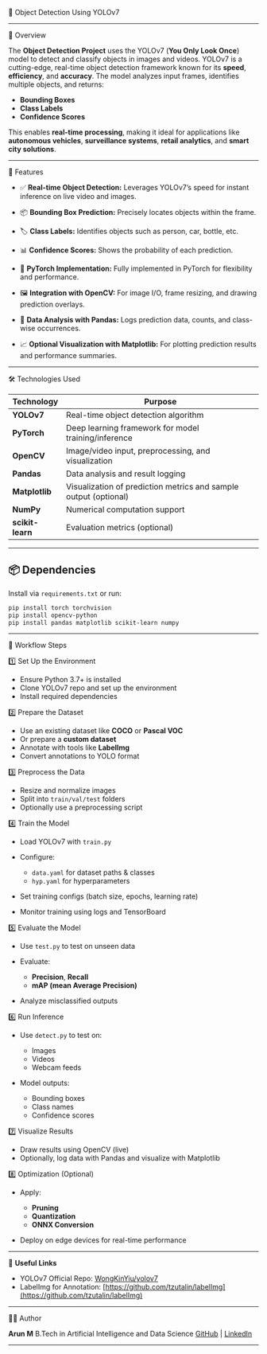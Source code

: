 🎯 Object Detection Using YOLOv7

---
📖 Overview

The **Object Detection Project** uses the YOLOv7 (**You Only Look Once**) model to detect and classify objects in images and videos. YOLOv7 is a cutting-edge, real-time object detection framework known for its **speed**, **efficiency**, and **accuracy**.
The model analyzes input frames, identifies multiple objects, and returns:

* **Bounding Boxes**
* **Class Labels**
* **Confidence Scores**

This enables **real-time processing**, making it ideal for applications like **autonomous vehicles**, **surveillance systems**, **retail analytics**, and **smart city solutions**.

---

🌟 Features

* ✅ **Real-time Object Detection:**
  Leverages YOLOv7’s speed for instant inference on live video and images.

* 📦 **Bounding Box Prediction:**
  Precisely locates objects within the frame.

* 🏷️ **Class Labels:**
  Identifies objects such as person, car, bottle, etc.

* 📊 **Confidence Scores:**
  Shows the probability of each prediction.

* 🧠 **PyTorch Implementation:**
  Fully implemented in PyTorch for flexibility and performance.

* 🖼️ **Integration with OpenCV:**
  For image I/O, frame resizing, and drawing prediction overlays.

* 🧮 **Data Analysis with Pandas:**
  Logs prediction data, counts, and class-wise occurrences.

* 📈 **Optional Visualization with Matplotlib:**
  For plotting prediction results and performance summaries.

---

 🛠️ Technologies Used

| Technology       | Purpose                                                          |
| ---------------- | ---------------------------------------------------------------- |
| **YOLOv7**       | Real-time object detection algorithm                             |
| **PyTorch**      | Deep learning framework for model training/inference             |
| **OpenCV**       | Image/video input, preprocessing, and visualization              |
| **Pandas**       | Data analysis and result logging                                 |
| **Matplotlib**   | Visualization of prediction metrics and sample output (optional) |
| **NumPy**        | Numerical computation support                                    |
| **scikit-learn** | Evaluation metrics (optional)                                    |

---

## 📦 **Dependencies**

Install via `requirements.txt` or run:

```bash
pip install torch torchvision
pip install opencv-python
pip install pandas matplotlib scikit-learn numpy
```

---

 🔁 Workflow Steps

1️⃣ Set Up the Environment

* Ensure Python 3.7+ is installed
* Clone YOLOv7 repo and set up the environment
* Install required dependencies

2️⃣ Prepare the Dataset

* Use an existing dataset like **COCO** or **Pascal VOC**
* Or prepare a **custom dataset**
* Annotate with tools like **LabelImg**
* Convert annotations to YOLO format

3️⃣ Preprocess the Data

* Resize and normalize images
* Split into `train/val/test` folders
* Optionally use a preprocessing script

4️⃣ Train the Model

* Load YOLOv7 with `train.py`
* Configure:

  * `data.yaml` for dataset paths & classes
  * `hyp.yaml` for hyperparameters
* Set training configs (batch size, epochs, learning rate)
* Monitor training using logs and TensorBoard

5️⃣ Evaluate the Model

* Use `test.py` to test on unseen data
* Evaluate:

  * **Precision**, **Recall**
  * **mAP (mean Average Precision)**
* Analyze misclassified outputs

6️⃣ Run Inference

* Use `detect.py` to test on:

  * Images
  * Videos
  * Webcam feeds
* Model outputs:

  * Bounding boxes
  * Class names
  * Confidence scores

7️⃣ Visualize Results

* Draw results using OpenCV (live)
* Optionally, log data with Pandas and visualize with Matplotlib

8️⃣ Optimization (Optional)

* Apply:

  * **Pruning**
  * **Quantization**
  * **ONNX Conversion**
* Deploy on edge devices for real-time performance
---

 🔗 **Useful Links**

* YOLOv7 Official Repo: [WongKinYiu/yolov7](https://github.com/WongKinYiu/yolov7)
* LabelImg for Annotation: [https://github.com/tzutalin/labelImg](https://github.com/tzutalin/labelImg)

---

 👨‍💻 Author

**Arun M**
B.Tech in Artificial Intelligence and Data Science
[GitHub](https://github.com/yourusername) | [LinkedIn](https://linkedin.com/in/yourusername)

---
